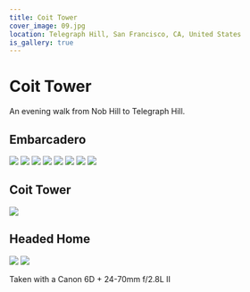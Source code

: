 ```yaml
---
title: Coit Tower
cover_image: 09.jpg
location: Telegraph Hill, San Francisco, CA, United States
is_gallery: true
---
```


# Coit Tower

An evening walk from Nob Hill to Telegraph Hill.

## Embarcadero

<photo-gallery>
  <photo-row>
    <img src="01.jpg">
  </photo-row>
  <photo-row>
    <img src="02.jpg">
    <img src="03.jpg">
    <img src="04.jpg">
  </photo-row>
</photo-gallery>

<photo-gallery>
  <photo-row>
    <img src="05.jpg">
  </photo-row>
  <photo-row>
    <img src="06.jpg">
    <img src="07.jpg">
  </photo-row>
</photo-gallery>

<photo-gallery>
  <photo-row>
    <img src="08.jpg">
  </photo-row>
</photo-gallery>

## Coit Tower

<photo-gallery>
  <photo-row>
    <img src="09.jpg" class="primary">
  </photo-row>
</photo-gallery>

## Headed Home

<div class="gallery gallery-bottom">
  <div class="gallery-row2">
    <img src="10.jpg">
    <img src="11.jpg">
  </photo-row>
</photo-gallery>

Taken with a Canon 6D + 24-70mm f/2.8L II
